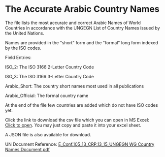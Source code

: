 The Accurate Arabic Country Names
====

The file lists the most accurate and correct Arabic Names of World Countries in accordance with the UNGEGN List of Country Names issued by the United Nations.

Names are provided in the "short" form and the "formal" long form indexed by the ISO codes.

Field Entries:

ISO_2: The ISO 3166 2-Letter Country Code

ISO_3: The ISO 3166 3-Letter Country Code

Arabic_Short: The country short names most used in all publications

Arabic_Official: The formal country name

At the end of the file few countries are added which do not have ISO codes yet.

Click the link to download the csv file which you can open in MS Excel: <a href="https://github.com/MohsenAlyafei/Countries/blob/main/ArabicNames/Countries_ISO_To_Arabic.csv" ISO_To_Arabic_Countries>Click to open</a>. You may just copy and paste it into your excel sheet.

A JSON file is also available for download.

UN Document Reference: [E_Conf.105_13_CRP.13_15_UNGEGN WG Country Names Document.pdf](https://unstats.un.org/unsd/geoinfo/ungegn/docs/11th-uncsgn-docs/E_Conf.105_13_CRP.13_15_UNGEGN%20WG%20Country%20Names%20Document.pdf)
